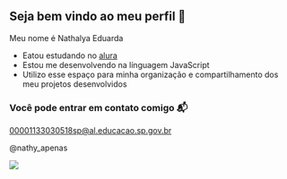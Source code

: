 ## Seja bem vindo ao meu perfil 🖤

Meu nome é Nathalya Eduarda 

- Eatou estudando no [alura](https://www.alura.com.br)
- Estou me desenvolvendo na línguagem JavaScript
- Utilizo esse espaço para minha organização e compartilhamento dos meu projetos desenvolvidos

### Você pode entrar em contato comigo 📬

00001133030518sp@al.educacao.sp.gov.br

@nathy_apenas

![](https://media1.tenor.com/m/4uKKrj5fSPAAAAAC/hello-anxiety.gif)
